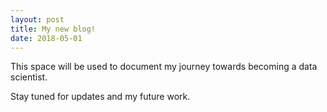 ```yaml
---
layout: post
title: My new blog!
date: 2018-05-01
---
```


This space will be used to document my journey towards becoming a data scientist.

Stay tuned for updates and my future work.